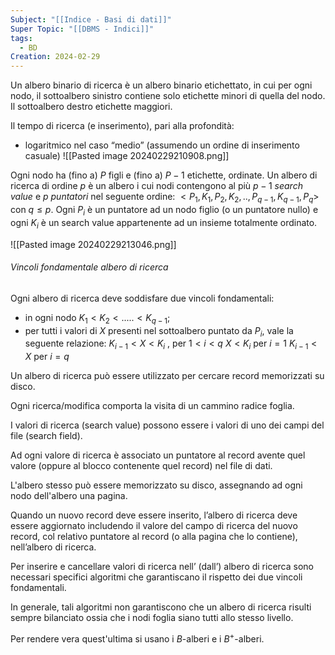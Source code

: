```yaml
---
Subject: "[[Indice - Basi di dati]]"
Super Topic: "[[DBMS - Indici]]"
tags:
  - BD
Creation: 2024-02-29
---
```

Un albero binario di ricerca è un albero binario etichettato, in cui per ogni nodo, il sottoalbero sinistro contiene solo etichette minori di quella del nodo.
Il sottoalbero destro etichette maggiori.

Il tempo di ricerca (e inserimento), pari alla profondità: 
- logaritmico nel caso “medio” (assumendo un ordine di inserimento casuale)
![[Pasted image 20240229210908.png]]


Ogni nodo ha (fino a) $P$ figli e (fino a) $P-1$ etichette, ordinate.
Un albero di ricerca di ordine $p$ è un albero i cui nodi contengono al più $p-1$ *search value* e $p$ *puntatori* nel seguente ordine: 
	$<P_1, K_1, P_2, K_2, .., P_{q-1}, K_{q-1}, P_q>$ con $q ≤ p$.
Ogni $P_i$ è un puntatore ad un nodo figlio (o un puntatore nullo) e ogni $K_i$ è un search value appartenente ad un insieme totalmente ordinato.

![[Pasted image 20240229213046.png]]

###### Vincoli fondamentale albero di ricerca
Ogni albero di ricerca deve soddisfare due vincoli fondamentali:
- in ogni nodo $K_1 < K_2 < ..... < K_{q-1}$; 
- per tutti i valori di $X$ presenti nel sottoalbero puntato da $P_i$, vale la seguente relazione:
	$K_{i-1} < X < K_i$ , per $1 < i < q$ 
	$X < K_i$ per $i = 1$
	$K_{i-1} < X$ per $i = q$

Un albero di ricerca può essere utilizzato per cercare record memorizzati su disco.

Ogni ricerca/modifica comporta la visita di un cammino radice foglia.

I valori di ricerca (search value) possono essere i valori di uno dei campi del file (search field).

 Ad ogni valore di ricerca è associato un puntatore al record avente quel valore (oppure al blocco contenente quel record) nel file di dati. 
 
 L'albero stesso può essere memorizzato su disco, assegnando ad ogni nodo dell'albero una pagina. 
 
 Quando un nuovo record deve essere inserito, l’albero di ricerca deve essere aggiornato includendo il valore del campo di ricerca del nuovo record, col relativo puntatore al record (o alla pagina che lo contiene), nell’albero di ricerca.

Per inserire e cancellare valori di ricerca nell’ (dall’) albero di ricerca sono necessari specifici algoritmi che garantiscano il rispetto dei due vincoli fondamentali. 

In generale, tali algoritmi non garantiscono che un albero di ricerca risulti sempre bilanciato ossia che i nodi foglia siano tutti allo stesso livello. 

Per rendere vera quest'ultima si usano i $B$-alberi e i $B^+$-alberi.